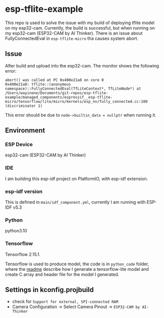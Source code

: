 # esp-tflite-example
This repo is used to solve the issue with my build of deploying tflite model on my esp32-cam. 
Currently, the build is successful, but when running on my esp32-cam (ESP32-CAM by AI Thinker). There is an issue about FullyConnectedEval in `esp-tflite-micro` tha causes system abort.

## Issue
After build and upload into the esp32-cam. The monitor shows the following error:
```
abort() was called at PC 0x400e21a8 on core 0
0x400e21a8: tflite::(anonymous namespace)::FullyConnectedEval(TfLiteContext*, TfLiteNode*) at /Users/wayinone/Documents/git-repos/esp-tflite-example/managed_components/espressif__esp-tflite-micro/tensorflow/lite/micro/kernels/esp_nn/fully_connected.cc:100 (discriminator 1)
```
This error should be due to `node->builtin_data = nullptr` when running it.

## Environment

### ESP Device
esp32-cam (ESP32-CAM by AI Thinker)

### IDE
I am building this esp-idf project on PlatformIO, with esp-idf extension.

### esp-idf version
This is defined in `main/idf_component.yml`, currently I am running with ESP-IDF v5.3

### Python
python3.10

### Tensorflow
Tensorflow 2.15.1.

Tensorflow is used to produce model, the code is in `python_code` folder, where the [readme](python_code/README.md) describe how I generate a tensorflow-lite model and create C array and header file for the model I generated.



## Settings in kconfig.projbuild
* check for `Support for external, SPI-connected RAM`
* Camera Configuration -> Select Camera Pinout -> `ESP32-CAM by AI-Thinker`
